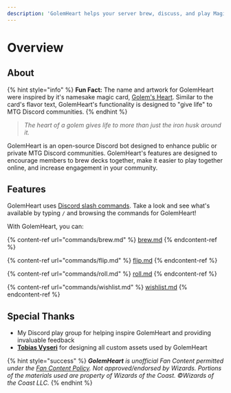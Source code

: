 ```yaml
---
description: 'GolemHeart helps your server brew, discuss, and play Magic: The Gathering!'
---
```


# Overview

## About

{% hint style="info" %}
**Fun Fact:** The name and artwork for GolemHeart were inspired by it's namesake magic card, [Golem's Heart](https://scryfall.com/card/som/161/golems-heart). Similar to the card's flavor text, GolemHeart's functionality is designed to "give life" to MTG Discord communities.
{% endhint %}

> _The heart of a golem gives life to more than just the iron husk around it._

GolemHeart is an open-source Discord bot designed to enhance public or private MTG Discord communities. GolemHeart's features are designed to encourage members to brew decks together, make it easier to play together online, and increase engagement in your community.

## Features

GolemHeart uses [Discord slash commands](https://discord.com/blog/slash-commands-are-here). Take a look and see what's available by typing `/` and browsing the commands for GolemHeart!

With GolemHeart, you can:

{% content-ref url="commands/brew.md" %}
[brew.md](commands/brew.md)
{% endcontent-ref %}

{% content-ref url="commands/flip.md" %}
[flip.md](commands/flip.md)
{% endcontent-ref %}

{% content-ref url="commands/roll.md" %}
[roll.md](commands/roll.md)
{% endcontent-ref %}

{% content-ref url="commands/wishlist.md" %}
[wishlist.md](commands/wishlist.md)
{% endcontent-ref %}

## Special Thanks

* My Discord play group for helping inspire GolemHeart and providing invaluable feedback
* [**Tobias Vyseri**](https://vyseri.com) for designing all custom assets used by GolemHeart

{% hint style="success" %}
_**GolemHeart** is unofficial Fan Content permitted under the_ [_Fan Content Policy_](https://company.wizards.com/en/legal/fancontentpolicy)_. Not approved/endorsed by Wizards. Portions of the materials used are property of Wizards of the Coast. ©Wizards of the Coast LLC._
{% endhint %}
